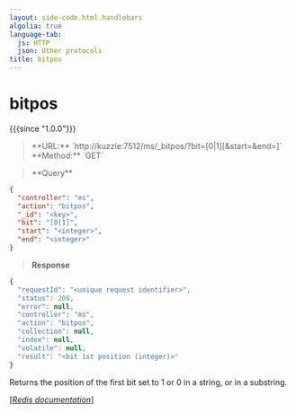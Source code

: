 ```yaml
---
layout: side-code.html.handlebars
algolia: true
language-tab:
  js: HTTP
  json: Other protocols
title: bitpos
---
```


# bitpos

{{{since "1.0.0"}}}



<blockquote class="js">
<p>
**URL:** `http://kuzzle:7512/ms/_bitpos/<key>?bit=[0|1][&start=<integer>&end=<integer>]`  
**Method:** `GET`
</p>
</blockquote>

<blockquote class="json">
<p>
**Query**
</p>
</blockquote>


```json
{
  "controller": "ms",
  "action": "bitpos",
  "_id": "<key>",
  "bit": "[0|1]",
  "start": "<integer>",
  "end": "<integer>"
}
```

>**Response**

```javascript
{
  "requestId": "<unique request identifier>",
  "status": 200,
  "error": null,
  "controller": "ms",
  "action": "bitpos",
  "collection": null,
  "index": null,
  "volatile": null,
  "result": "<bit 1st position (integer)>"
}
```

Returns the position of the first bit set to 1 or 0 in a string, or in a substring.

[[_Redis documentation_]](https://redis.io/commands/bitpos)
